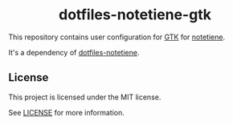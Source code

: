 <h1 align="center">dotfiles-notetiene-gtk</h1>

This repository contains user configuration for [GTK](https://www.gtk.org/) for [notetiene](https://github.com/notetiene).

It's a dependency of [dotfiles-notetiene](https://github.com/notetiene/dotfiles-notetiene).

## License
This project is licensed under the MIT license.

See [LICENSE](./LICENSE) for more information.
